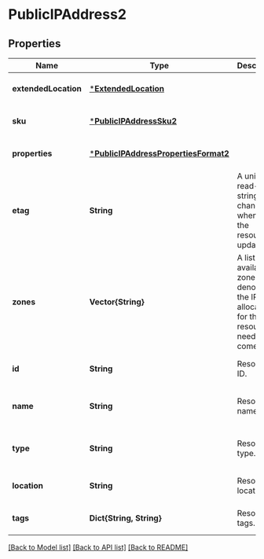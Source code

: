 # PublicIPAddress2


## Properties
Name | Type | Description | Notes
------------ | ------------- | ------------- | -------------
**extendedLocation** | [***ExtendedLocation**](ExtendedLocation.md) |  | [optional] [default to nothing]
**sku** | [***PublicIPAddressSku2**](PublicIPAddressSku2.md) |  | [optional] [default to nothing]
**properties** | [***PublicIPAddressPropertiesFormat2**](PublicIPAddressPropertiesFormat2.md) |  | [optional] [default to nothing]
**etag** | **String** | A unique read-only string that changes whenever the resource is updated. | [optional] [readonly] [default to nothing]
**zones** | **Vector{String}** | A list of availability zones denoting the IP allocated for the resource needs to come from. | [optional] [default to nothing]
**id** | **String** | Resource ID. | [optional] [default to nothing]
**name** | **String** | Resource name. | [optional] [readonly] [default to nothing]
**type** | **String** | Resource type. | [optional] [readonly] [default to nothing]
**location** | **String** | Resource location. | [optional] [default to nothing]
**tags** | **Dict{String, String}** | Resource tags. | [optional] [default to nothing]


[[Back to Model list]](../README.md#models) [[Back to API list]](../README.md#api-endpoints) [[Back to README]](../README.md)


